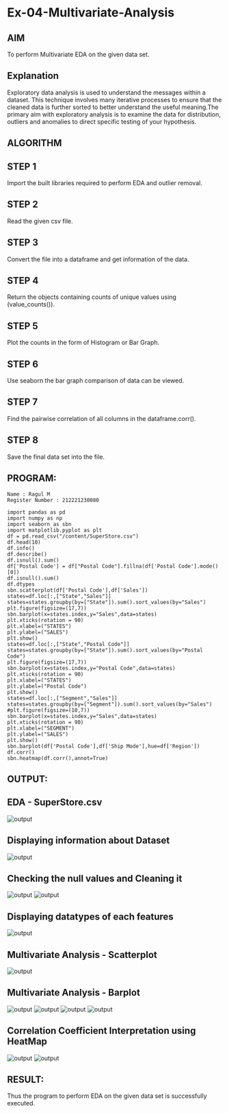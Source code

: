 # Ex-04-Multivariate-Analysis
## AIM
To perform Multivariate EDA on the given data set.
## Explanation
Exploratory data analysis is used to understand the messages within a dataset. This technique involves many iterative processes to ensure that the cleaned data is further sorted to better understand the useful meaning.The primary aim with exploratory analysis is to examine the data for distribution, outliers and anomalies to direct specific testing of your hypothesis.
## ALGORITHM
## STEP 1
Import the built libraries required to perform EDA and outlier removal.
## STEP 2
Read the given csv file.
## STEP 3
Convert the file into a dataframe and get information of the data.
## STEP 4
Return the objects containing counts of unique values using (value_counts()).
## STEP 5
Plot the counts in the form of Histogram or Bar Graph.
## STEP 6
Use seaborn the bar graph comparison of data can be viewed.
## STEP 7
Find the pairwise correlation of all columns in the dataframe.corr().
## STEP 8
Save the final data set into the file.

## PROGRAM:
~~~
Name : Ragul M
Register Number : 212221230080

import pandas as pd
import numpy as np
import seaborn as sbn
import matplotlib.pyplot as plt
df = pd.read_csv("/content/SuperStore.csv")
df.head(10)
df.info()
df.describe()
df.isnull().sum()
df['Postal Code'] = df["Postal Code"].fillna(df['Postal Code'].mode()[0])
df.isnull().sum()
df.dtypes
sbn.scatterplot(df['Postal Code'],df['Sales'])
states=df.loc[:,["State","Sales"]]
states=states.groupby(by=["State"]).sum().sort_values(by="Sales")
plt.figure(figsize=(17,7))
sbn.barplot(x=states.index,y="Sales",data=states)
plt.xticks(rotation = 90)
plt.xlabel=("STATES")
plt.ylabel=("SALES")
plt.show()
states=df.loc[:,["State","Postal Code"]]
states=states.groupby(by=["State"]).sum().sort_values(by="Postal Code")
plt.figure(figsize=(17,7))
sbn.barplot(x=states.index,y="Postal Code",data=states)
plt.xticks(rotation = 90)
plt.xlabel=("STATES")
plt.ylabel=("Postal Code")
plt.show()
states=df.loc[:,["Segment","Sales"]]
states=states.groupby(by=["Segment"]).sum().sort_values(by="Sales")
#plt.figure(figsize=(10,7))
sbn.barplot(x=states.index,y="Sales",data=states)
plt.xticks(rotation = 90)
plt.xlabel=("SEGMENT")
plt.ylabel=("SALES")
plt.show()
sbn.barplot(df['Postal Code'],df['Ship Mode'],hue=df['Region'])
df.corr()
sbn.heatmap(df.corr(),annot=True)
~~~
## OUTPUT:
## EDA - SuperStore.csv
![output](https://github.com/ragulmani936/Ex-04-Multivariate-Analysis/blob/main/image%201.jpg)
## Displaying information about Dataset
![output](https://github.com/ragulmani936/Ex-04-Multivariate-Analysis/blob/main/image%202.jpg)
## Checking the null values and Cleaning it
![output](https://github.com/ragulmani936/Ex-04-Multivariate-Analysis/blob/main/image%203.jpg)
![output](https://github.com/ragulmani936/Ex-04-Multivariate-Analysis/blob/main/image%204.jpg)
## Displaying datatypes of each features
![output](https://github.com/ragulmani936/Ex-04-Multivariate-Analysis/blob/main/image%205.jpg)
## Multivariate Analysis - Scatterplot
![output](https://github.com/ragulmani936/Ex-04-Multivariate-Analysis/blob/main/image%206.jpg)
## Multivariate Analysis - Barplot
![output](https://github.com/ragulmani936/Ex-04-Multivariate-Analysis/blob/main/image%207.jpg)
![output](https://github.com/ragulmani936/Ex-04-Multivariate-Analysis/blob/main/image%208.jpg)
![output](https://github.com/ragulmani936/Ex-04-Multivariate-Analysis/blob/main/image%209.jpg)
![output](https://github.com/ragulmani936/Ex-04-Multivariate-Analysis/blob/main/image%2010.jpg)
## Correlation Coefficient Interpretation using HeatMap
![output](https://github.com/ragulmani936/Ex-04-Multivariate-Analysis/blob/main/image%2011.jpg)
![output](https://github.com/ragulmani936/Ex-04-Multivariate-Analysis/blob/main/image%2012.jpg)
## RESULT:
Thus the program to perform EDA on the given data set is successfully executed.
